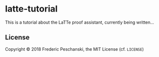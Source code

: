 # latte-tutorial

This is a tutorial about the LaTTe proof assistant,
 currently being written...

## License

Copyright © 2018 Frederic Peschanski, the MIT License (cf. `LICENSE`)
